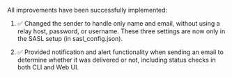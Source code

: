 All improvements have been successfully implemented:

1. ✅ Changed the sender to handle only name and email, without using a relay host, password, or username. These three settings are now only in the SASL setup (in sasl_config.json).

2. ✅ Provided notification and alert functionality when sending an email to determine whether it was delivered or not, including status checks in both CLI and Web UI.